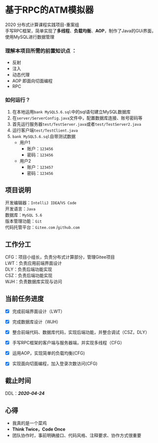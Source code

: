 # 基于RPC的ATM模拟器

2020 分布式计算课程实践项目-重案组    
手写RPC框架，简单实现了**多线程**、**负载均衡**、**AOP**，制作了Java的GUi界面，使用MySQL进行数据管理          

### 理解本项目所需的前置知识点 ：            

- 反射
- 注入
- 动态代理
- AOP 即面向切面编程
- RPC

### 如何运行？

1. 在本地运用`bank MySQL5.6.sql`中的sql语句建立MySQL数据库
2. 在`server/ServerConfig.java`文件中，配置数据库连接、账号密码等
3. 首先运行服务器`test/TestServer.java`或者`test/TestServer2.java`
4. 运行客户端`test/TestClient.java`
5. `bank MySQL5.6.sql`自带测试数据
   - 用户1 
     - 账户：`123456`
     - 密码：`123456`
   - 用户2
     - 账户：`123457`
     - 密码：`123456` 



## 项目说明

开发编辑器：`IntelliJ IDEA`/`VS Code`   
开发语言：`Java`   
数据库：`MySQL 5.6`    
版本管理功能：`Git`    
代码托管平台：`Gitee.com` /`github.com`    

## 工作分工

CFG：项目小组长，负责分布式计算部分，管理Gitee项目  
LWT：负责应用前端界面设计   
DLY：负责后端功能实现    
CSZ：负责后端功能实现   
WJH：负责数据库实现与访问         

## 当前任务进度

- [x] 完成前端界面设计（LWT）
- [x] 完成数据库设计（WJH）
- [x] 整合前端代码、数据库代码，实现后端功能，并整合调试（CSZ，DLY）
- [x] 手写RPC框架的客户端与服务器端，并实现多线程（CFG）
- [x] 运用AOP，实现简单的负载均衡(CFG)
- [x] 实现面向切面编程，加入登录次数访问(CFG)





## 截止时间

DDL：***2020-04-24***



## 心得

- 我真的是一个菜鸡
- **Think Twice，Code Once**
- 团队协作时，事前明确接口、代码风格、注释要求、协作方式很重要